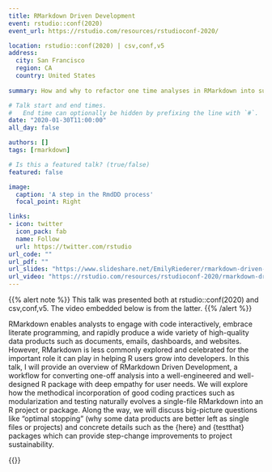 ```yaml
---
title: RMarkdown Driven Development
event: rstudio::conf(2020)
event_url: https://rstudio.com/resources/rstudioconf-2020/

location: rstudio::conf(2020) | csv,conf,v5
address:
  city: San Francisco
  region: CA
  country: United States
  
summary: How and why to refactor one time analyses in RMarkdown into sustainable data products

# Talk start and end times.
#   End time can optionally be hidden by prefixing the line with `#`.
date: "2020-01-30T11:00:00"
all_day: false

authors: []
tags: [rmarkdown]

# Is this a featured talk? (true/false)
featured: false

image:
  caption: 'A step in the RmdDD process'
  focal_point: Right

links:
- icon: twitter
  icon_pack: fab
  name: Follow
  url: https://twitter.com/rstudio
url_code: ""
url_pdf: ""
url_slides: "https://www.slideshare.net/EmilyRiederer/rmarkdown-driven-development-rstudioconf-2020"
url_video: "https://rstudio.com/resources/rstudioconf-2020/rmarkdown-driven-development/"
---
```


{{% alert note %}}
This talk was presented both at rstudio::conf(2020) and csv,conf,v5. The video embedded below is from the latter.
{{% /alert %}}

RMarkdown enables analysts to engage with code interactively, embrace literate programming, and rapidly produce a wide variety of high-quality data products such as documents, emails, dashboards, and websites. However, RMarkdown is less commonly explored and celebrated for the important role it can play in helping R users grow into developers. In this talk, I will provide an overview of RMarkdown Driven Development, a workflow for converting one-off analysis into a well-engineered and well-designed R package with deep empathy for user needs. We will explore how the methodical incorporation of good coding practices such as modularization and testing naturally evolves a single-file RMarkdown into an R project or package. Along the way, we will discuss big-picture questions like “optimal stopping” (why some data products are better left as single files or projects) and concrete details such as the {here} and {testthat} packages which can provide step-change improvements to project sustainability.

{{<youtube Z9qk5YnuBQM>}}


